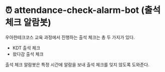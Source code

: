 # ⏰ attendance-check-alarm-bot (출석 체크 알람봇)

우아한테크코스 교육 과정에서 진행하는 출석 체크는 총 두 가지가 있다.

- KDT 출석 체크
- 왔다감 출석 체크

출석 체크 알람봇은 특정 시간에 알람을 보내 출석 체크를 잊지 않도록 도와준다.
